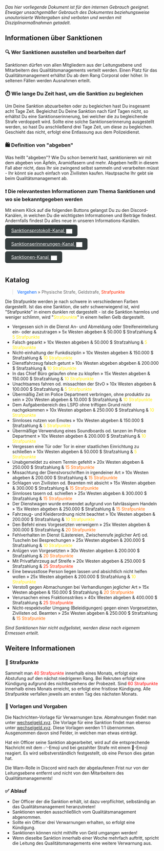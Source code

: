 *Das hier vorliegende Dokument ist für den internen Gebrauch geeignet. Etwaiger unsachgemäßer Gebrauch des Dokumentes beziehungsweise unautorisierte Weitergaben sind verboten und werden mit Disziplinarmaßnahmen getadelt.*

## Informationen über Sanktionen
### 🔍 Wer Sanktionen ausstellen und bearbeiten darf
Sanktionen dürfen von allen Mitgliedern aus der Leitungsebene und Mitarbeitern des Qualitätsmanagements verteilt werden. 
Einen Platz für das Qualitätsmanagement erhältst Du ab dem Rang Corporal oder höher. In seltenen Fällen werden Ausnahmen erteilt.

### ⏱️ Wie lange Du Zeit hast, um die Sanktion zu begleichen
Um Deine Sanktion abzuarbeiten oder zu begleichen hast Du insgesamt acht Tage Zeit.
Begleichst Du Deine Sanktion nach fünf Tagen nicht, so erhältst Du eine Sanktionserinnerung, bei welcher die zu begleichende Strafe verdoppelt wird. Sollte eine solche Sanktionserinnerung ausgestellt werden, so hast Du anschließend drei Tage Zeit, um diese zu begleichen. Geschieht das nicht, erfolgt eine Entlassung aus dem Polizeidienst.

### 🛍️ Definition von "abgeben"
Was heißt "abgeben"? Wie Du schon bemerkt hast, sanktionieren wir mit dem abgeben von Äpfeln, Aramidfasern und mehr.
Abgeben heißt in diesem Fall aber nicht, dass Ihr sie zwingend selbst sammeln und verarbeiten müsst - Ihr könnt sie auch einfach von Zivilisten kaufen. Hautpsache Ihr gebt sie beim Qualitätsmanagement ab.

### ❗ Die relevantesten Informationen zum Thema Sanktionen und wo sie bekanntgegeben werden
Mit einem Klick auf die folgenden Buttons gelangst Du zu den Discord-Kanälen, in welchen Du die wichtigsten Informationen und Beiträge findest. Andernfalls findest Du alles neue in unseren Informations-Kanälen.
<div style="padding: 0px 0px 24px 0px">
<a 
  style="border-radius: 6px;font-size: 11pt; padding:10px 20px;background-color: #353D3E; color: #ffffff;" 
  href="https://discord.com/channels/946122132151230514/946259173568565248"> 
  Sanktionsprotokoll-Kanal <img style="position: relative; top: 5px;left: 3px;" alt="discord logo" width="20" src="./assets/discord.svg">
</a></div> <div style="padding: 0px 0px 24px 0px">
<a 
  style="border-radius: 6px;font-size: 11pt; padding:10px 20px;background-color: #353D3E; color: #ffffff;" 
  href="https://discord.com/channels/946122132151230514/946259720593895434"> 
  Sanktionserinnerungen-Kanal <img style="position: relative; top: 5px;left: 3px;" alt="discord logo" width="20" src="./assets/discord.svg">
</a></div> <div style="padding: 0px 0px 24px 0px">
<a 
  style="border-radius: 6px;font-size: 11pt; padding:10px 20px;background-color: #353D3E; color: #ffffff;" 
  href="https://discord.com/channels/946122132151230514/946258864523837450"> 
  Sanktionen-Kanal <img style="position: relative; top: 5px;left: 3px;" alt="discord logo" width="20" src="./assets/discord.svg">
</a></div>

## Katalog
> <span style="color:#0064FF">Vergehen</span> » Physische Strafe, Geldstrafe, <span style="color:#ff2a00">Strafpunkte</span>

Die Strafpunkte werden je nach schwere in verschiedenen Farben dargestellt. Ist das eine Sanktion, die sehr schwerwiegend ist, wird "<span style="color:ff0000">Strafpunkte</span>" in einem dunklen rot dargestellt - ist die Sanktion harmlos und weniger schlimm, wird "<span style="color:#ffea00">Strafpunkte</span>" in einem hellen Gelb dargestellt.

- Vergessen sich in die Dienst An- und Abmeldung oder Streifeneinteilung ein- oder auszutragen » 5x Westen abgeben & 50.000 $ Strafzahlung & <span style="color:#ffea00">5 Strafpunkte</span>
- Falsch geparkt » 10x Westen abgeben & 50.000 $ Strafzahlung & <span style="color:#ffea00">5 Strafpunkte</span>
- Nicht-einhaltung der Funkdisziplin » 10x Westen abgeben & 150.000 $ Strafzahlung & <span style="color:#ffea00">10 Strafpunkte</span>
- Dienstfahrzeug falsch getunt » 10x Westen abgeben abgeben & 200.000 $ Strafzahlung & <span style="color:#ffea00">10 Strafpunkte</span>
- In das Chief Büro gelaufen ohne zu klopfen » 15x Westen abgeben & 150.000 $ Strafzahlung & <span style="color:#ffea00">10 Strafpunkte</span>
- Unachtsames fahren od. missachten der StvO » 10x Westen abgeben & 100.000 $ Strafzahlung & <span style="color:#ffea00">5 Strafpunkte</span>
- Übermäßig Zeit im Police Department verbringen, ohne produktiv zu sein » 20x Westen abgeben & 10.000 $ Strafzahlung & <span style="color:#ffea00">10 Strafpunkte</span>
- Dem Aufgabenbereich des LSPD ohne triftigen Grund nicht nachgekommen » 10x Westen abgeben & 250.000 $ Strafzahlung & <span style="color:#ffea00">10 Strafpunkte</span>
- Sinnloses nutzen von Emotes » 10x Westen abgeben & 150.000 $ Strafzahlung & <span style="color:#ffea00">5 Strafpunkte</span>
- Übermäßige Verwendung eines Soundboards od. tanzen im Police Department » 10x Westen abgeben & 200.000 $ Strafzahlung & <span style="color:#ffea00">10 Strafpunkte</span>
- Vergessen eine Tür oder Tor in einer staatlichen Einrichtung zu schließen » 10x Westen abgeben & 50.000 $ Strafzahlung & <span style="color:#ffea00">5 Strafpunkte</span>
- Unabgemeldet zu einem Termin gefehlt » 20x Westen abgeben & 250.000 $ Strafzahlung & <span style="color:#ff6a00">15 Strafpunkte</span>
- Missachtung der Dienstvorschriften in irgendeiner Art » 10x Westen abgeben & 200.000 $ Strafzahlung & <span style="color:#ff6a00">15 Strafpunkte</span>
- Schlagen von Zivilisten od. Beamten mit absicht » 15x Westen abgeben & 300.000 $ Strafzahlung & <span style="color:#ff6a00">15 Strafpunkte</span>
- Sinnloses tasern od. schießen » 25x Westen abgeben & 300.000 $ Strafzahlung & <span style="color:#ff6a00">15 Strafpunkte</span>
- Der Dienstwagen wurde entwendet aufgrund von fahrlässigem Handeln » 15x Westen abgeben & 250.000 $ Strafzahlung & <span style="color:#ff6a00">15 Strafpunkte</span>
- Fahrzeug- und Kleiderordnung nicht beachtet » 10x Westen abgeben & 200.000 $ Strafzahlung & <span style="color:#ffea00">10 Strafpunkte</span>
- Den Befehl eines Vorgesetzten verweigern » 25x Westen abgeben & 300.000 $ Strafzahlung & <span style="color:#ff6a00">20 Strafpunkte</span>
- Fehlverhalten im Dienst (Lästereien, Zwischenrufe jeglicher Art) od. Tuscheln bei Besprechungen » 25x Westen abgeben & 200.000 $ Strafzahlung & <span style="color:#ffea00">10 Strafpunkte</span>
- Anlügen von Vorgesetzten » 30x Westen abgeben & 200.000 $ Strafzahlung & <span style="color:#ff6a00">20 Strafpunkte</span>
- Mit Privatfahrzeug auf Streife » 20x Westen abgeben & 250.000 $ Strafzahlung & <span style="color:#ff2a00">25 Strafpunkte</span>
- Eine bewusstlose Person liegen lassen und absichtlich nicht helfen wollen » 25x Westen abgeben & 200.000 $ Strafzahlung & <span style="color:#ffea00">10 Strafpunkte</span>
- Verstoß gegen Abmachungen bei Verhandlungen jeglicher Art » 15x Westen abgeben & 150.000 $ Strafzahlung & <span style="color:#ff6a00">20 Strafpunkte</span>
- Verursachen eines Fraktionsstrikes » 40x Westen abgeben & 400.000 $ Strafzahlung & <span style="color:#ff2a00">25 Strafpunkte</span>
- Nicht-respektvoller Umgang (Beleidigungen) gegen einen Vorgesetzten, Zivilisten od. Beamten » 25x Westen abgeben & 250.000 $ Strafzahlung & <span style="color:#ff6a00">15 Strafpunkte</span>

*Sind Sanktionen hier nicht aufgelistet, werden diese nach eigenem Ermessen erteilt.*

## Weitere Informationen
### 🔴 Strafpunkte
Sammelt man <span style="color:#ff0000">40 Strafpunkte</span> innerhalb eines Monats, erfolgt eine Abstufung auf den nächst niedrigeren Rang. Bei Rekruten erfolgt eine Kündigung aufgrund des nichtbestehens der Probezeit. Sind <span style="color:#ff0000">60 Strafpunkte</span> innerhalb eines Monats erreicht, so erfolgt eine fristlose Kündigung.
Alle Strafpunkte verfallen jeweils am ersten Tag des nächsten Monats.

### 📄 Vorlagen und Vorgaben
Die Nachrichten-Vorlage für Verwarnungen bzw. Abmahnungen findet man unter [wechselgeld.xyz](https://wechselgeld.xyz/cdn/static/index/bMXMWzSC47gwNHq/pd.warn.txt). Die Vorlage für eine Sanktion findet man ebenso unter [wechselgeld.xyz](https://wechselgeld.xyz/cdn/static/index/bMXMWzSC47gwNHq/pd.sanktion.txt).
Diese Vorlagen werden 1:1 übernommen. Ausgenommen davon sind Felder, in welchen man etwas einträgt.

Hat ein Officer seine Sanktion abgearbeitet, wird auf die entsprechende Nachricht mit dem ✅-Emoji und bei gezahlter Strafe mit einem 💸-Emoji reagiert. Es wird selbstverständlich festgestellt, ob eine Person dies getan hat.

Die Warn-Rolle in Discord wird nach der abgelaufenen Frist nur von der Leitungsebene entfernt und nicht von den Mitarbeitern des Qualitätsmanagements!

### ✅ Ablauf
- Der Officer der die Sanktion erhält, ist dazu verpflichtet, selbständig an das Qualitätsmanagement heranzutreten!
- Sanktionen werden ausschließlich vom Qualitätsmanagement abgenommen.
- Sollte ein Officer drei Verwarnungen erhalten, so erfolgt eine Kündigung.
- Sanktionen können nicht mithilfe von Geld umgangen werden!
- Wenn dieselbe Sanktion innerhalb einer Woche mehrfach auftritt, spricht die Leitung des Qualitätsmanagements eine weitere Verwarnung aus.